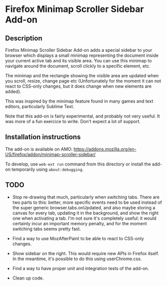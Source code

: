 Firefox Minimap Scroller Sidebar Add-on
=======================================

Description
-----------

Firefox Minimap Scroller Sidebar Add-on adds a special sidebar to your browser
which displays a small minimap representing the document inside your current
active tab and its visible area. You can use this minimap to navigate around 
the document, scroll clickly to a specific element, etc.

The minimap and the rectangle showing the visible area are updated when you
scroll, resize, change page etc (Unfortunately for the moment it can not react
to CSS-only changes, but it does change when new elements are added).

This was inspired by the minimap feature found in many games and text editors,
particularly Sublime Text.

Note that this add-on is fairly experimental, and probably not very useful. It
was more of a fun exercice to write. Don't expect a lot of support.


Installation instructions
-------------------------

The add-on is available on AMO: 
https://addons.mozilla.org/en-US/firefox/addon/minimap-scroller-sidebar/

To develop, use `web-ext run` command from this directory or install the add-on
temporarily using `about:debugging`.

TODO
----

- Stop re-drawing that much, particularly when switching tabs. There are two
  parts to this: better, more specific events need to be used instead of the
  super generic browser.tabs.onUpdated, and also maybe storing a canvas for
  every tab, updating it in the background, and show the right one when
  activating a tab. I'm not sure it's completely useful: it would certainly
  incur an important memory penalty, and for the moment switching tabs seems
  pretty fast.

- Find a way to use MozAfterPaint to be able to react to CSS-only changes.

- Show sidebar on the right. This would require new APIs in Firefox itself.
  In the meantime, it's possible to do this using userChrome.css.

- Find a way to have proper unit and integration tests of the add-on.

- Clean up code.
